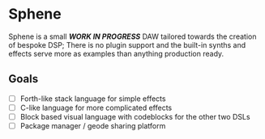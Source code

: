 # Sphene
Sphene is a small ***WORK IN PROGRESS*** DAW tailored towards the creation of bespoke DSP; There is no plugin support and the built-in synths and effects serve more as examples than anything production ready.

## Goals
-[ ] Forth-like stack language for simple effects
-[ ] C-like language for more complicated effects
-[ ] Block based visual language with codeblocks for the other two DSLs
-[ ] Package manager / geode sharing platform
